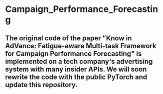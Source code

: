 # Campaign_Performance_Forecasting

## The original code of the paper "Know in AdVance: Fatigue-aware Multi-task Framework for Campaign Performance Forecasting" is implemented on a tech company's advertising system with many insider APIs. We will soon rewrite the code with the public PyTorch and update this repository. 
